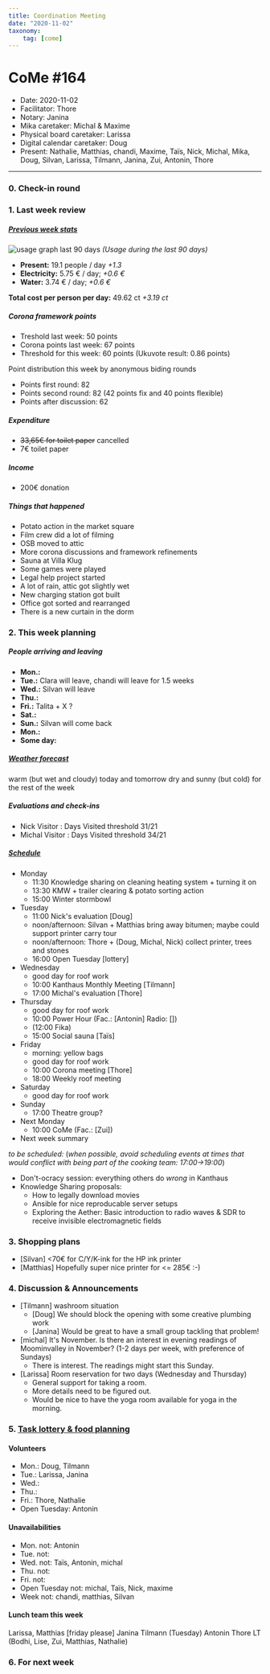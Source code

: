 ```yaml
---
title: Coordination Meeting
date: "2020-11-02"
taxonomy:
    tag: [come]
---
```


<!-- CoMe facilitation advice and requirements: https://gitlab.com/kanthaus/kanthaus-governance/-/blob/master/documents/coordinationMeeting/coMeFacilitationAdvice.md -->

# CoMe #164

- Date: 2020-11-02
- Facilitator: Thore
- Notary: Janina
- Mika caretaker: Michal & Maxime
- Physical board caretaker: Larissa
- Digital calendar caretaker: Doug
- Present: Nathalie, Matthias, chandi, Maxime, Taïs, Nick, Michal, Mika, Doug, Silvan, Larissa, Tilmann, Janina, Zui, Antonin, Thore

----

<!-- Minute of silence (?) -->

### 0. Check-in round

### 1. Last week review
##### [Previous week stats](https://cloud.kanthaus.online/apps/files/?dir=/kanthaus-public/resourcesUsed&fileid=146410)

![usage graph last 90 days](https://codi.kanthaus.online/uploads/upload_b64914ab3ce7ce49581587c6581f1a21.png "Usage during the last 90 days")
*(Usage during the last 90 days)*

- **Present:** 19.1 people / day _+1.3_
- **Electricity:** 5.75 € / day; _+0.6 €_
- **Water:** 3.74 € / day; _+0.6 €_

**Total cost per person per day:** 49.62 ct _+3.19 ct_

##### Corona framework points
- Treshold last week: 50 points
- Corona points last week: 67 points
- Threshold for this week: 60 points (Ukuvote result: 0.86 points)

<!--  maybe shift that to "2. This week planning" after the "people arriving/leaving" next week :) -->
Point distribution this week by anonymous biding rounds
- Points first round: 82
- Points second round: 82 (42 points fix and 40 points flexible)
- Points after discussion: 62


##### Expenditure
- ~~33,65€ for toilet paper~~ cancelled
- 7€ toilet paper

##### Income
<!-- NOTE: 20€ is intentionally left in the donation 'shoe' -->

- 200€ donation

##### Things that happened
- Potato action in the market square
- Film crew did a lot of filming
- OSB moved to attic
- More corona discussions and framework refinements
- Sauna at Villa Klug
- Some games were played
- Legal help project started
- A lot of rain, attic got slightly wet
- New charging station got built
- Office got sorted and rearranged
- There is a new curtain in the dorm

### 2. This week planning

##### People arriving and leaving
- **Mon.:**
- **Tue.:** Clara will leave, chandi will leave for 1.5 weeks
- **Wed.:** Silvan will leave
- **Thu.:** 
- **Fri.:** Talita + X ?
- **Sat.:**
- **Sun.:** Silvan will come back
- **Mon.:**
- **Some day:** 

##### [Weather forecast](https://www.meteoblue.com/en/weather/week/wurzen_germany_2805597?day=3)
warm (but wet and cloudy) today and tomorrow
dry and sunny (but cold) for the rest of the week

##### Evaluations and check-ins
- Nick Visitor : Days Visited threshold 31/21
- Michal Visitor : Days Visited threshold 34/21

##### [Schedule](https://cloud.kanthaus.online/apps/calendar/)
<!-- Ja&Ti's availability due to Mika care as of 2020-10-04: ~12:00-15:30 -->
- Monday
  - 11:30 Knowledge sharing on cleaning heating system + turning it on
  - 13:30 KMW + trailer clearing & potato sorting action
  - 15:00 Winter stormbowl
- Tuesday
  - 11:00 Nick's evaluation [Doug]
  - noon/afternoon: Silvan + Matthias bring away bitumen; maybe could support printer carry tour
  - noon/afternoon: Thore + (Doug, Michal, Nick) collect printer, trees and stones
  - 16:00 Open Tuesday [lottery]
- Wednesday
  - good day for roof work
  - 10:00 Kanthaus Monthly Meeting [Tilmann]
  - 17:00 Michal's evaluation [Thore]
- Thursday 
  - good day for roof work
  - 10:00 Power Hour (Fac.: [Antonin] Radio: [])
  - (12:00 Fika)
  - 15:00 Social sauna [Taïs]
- Friday
  - morning: yellow bags
  - good day for roof work
  - 10:00 Corona meeting [Thore]
  - 18:00 Weekly roof meeting
- Saturday
  - good day for roof work
- Sunday
  - 17:00 Theatre group?
- Next Monday
  - 10:00 CoMe (Fac.: [Zui])
- Next week summary

_to be scheduled:_
(*when possible, avoid scheduling events at times that would conflict with being part of the cooking team: 17:00->19:00*)
- Don't-ocracy session: everything others do _wrong_ in Kanthaus
- Knowledge Sharing proposals:
  * How to legally download movies
  * Ansible for nice reproducable server setups
  * Exploring the Aether: Basic introduction to radio waves & SDR to receive invisible electromagnetic fields


### 3. Shopping plans

* [Silvan] <70€ for C/Y/K-ink for the HP ink printer
* [Matthias] Hopefully super nice printer for <= 285€ :-)

### 4. Discussion & Announcements
- [Tilmann] washroom situation
    - [Doug] We should block the opening with some creative plumbing work
    - [Janina] Would be great to have a small group tackling that problem!
- [michal] It's November. Is there an interest in evening readings of Moominvalley in November? (1-2 days per week, with preference of Sundays)
    - There is interest. The readings might start this Sunday.
- [Larissa] Room reservation for two days (Wednesday and Thursday)
    - General support for taking a room.
    - More details need to be figured out.
    - Would be nice to have the yoga room available for yoga in the morning.

### 5. [Task lottery & food planning](https://kanthaus.gitlab.io/dinner-lottery/)

#### Volunteers
- Mon.: Doug, Tilmann
- Tue.: Larissa, Janina
- Wed.:
- Thu.:
- Fri.: Thore, Nathalie
- Open Tuesday: Antonin

#### Unavailabilities
- Mon. not: Antonin
- Tue. not: 
- Wed. not: Taïs, Antonin, michal
- Thu. not: 
- Fri. not:
- Open Tuesday not: michal, Taïs, Nick, maxime
- Week not: chandi, matthias, Silvan
          
#### Lunch team this week
Larissa, Matthias [friday please]
Janina
Tilmann (Tuesday)
Antonin
Thore
LT (Bodhi, Lise, Zui, Matthias, Nathalie)

### 6. For next week

